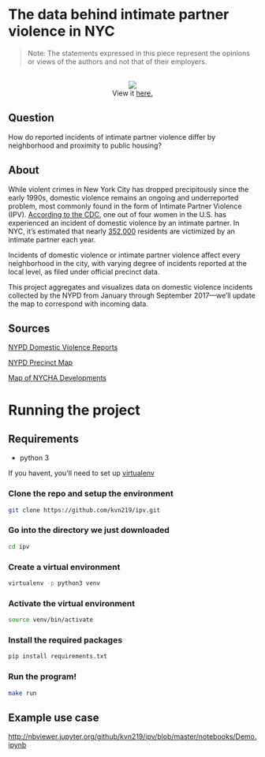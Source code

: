 # The data behind intimate partner violence in NYC

> Note: The statements expressed in this piece represent the opinions or views of the authors and not that of their employers.


<p align="center">
  <br>
  <img src="map.gif">
  <br>
  View it <a href="http://bit.ly/2EnznPe">here.</a>
</p>

## Question
How do reported incidents of intimate partner violence differ by neighborhood and proximity to public housing?

## About
While violent crimes in New York City has dropped precipitously since the early 1990s, domestic violence remains an ongoing and underreported problem, most commonly found in the form of Intimate Partner Violence (IPV). [According to the CDC](https://www.cdc.gov/violenceprevention/index.html), one out of four women in the U.S. has experienced an incident of domestic violence by an intimate partner. In NYC, it’s estimated that nearly [352,000](https://www1.nyc.gov/assets/criminaljustice/downloads/pdfs/domestic-violence-task-force-2017-recommendations.pdf) residents are victimized by an intimate partner each year.

Incidents of domestic violence or intimate partner violence affect every neighborhood in the city, with varying degree of incidents reported at the local level, as filed under official precinct data.

This project aggregates and visualizes data on domestic violence incidents collected by the NYPD from January through September 2017––we’ll update the map to correspond with incoming data.


## Sources
[NYPD Domestic Violence Reports](https://www1.nyc.gov/site/nypd/stats/reports-analysis/domestic-violence.page)

[NYPD Precinct Map](https://www1.nyc.gov/site/nypd/bureaus/patrol/precincts/1st-precinct.page)

[Map of NYCHA Developments](https://data.cityofnewyork.us/Housing-Development/Map-of-NYCHA-Developments/i9rv-hdr5)

# Running the project

## Requirements

- python 3

If you havent, you'll need to set up [virtualenv](http://docs.python-guide.org/en/latest/dev/virtualenvs/)

### Clone the repo and setup the environment
```bash
git clone https://github.com/kvn219/ipv.git
```

### Go into the directory we just downloaded
```bash
cd ipv
```

### Create a virtual environment
```bash
virtualenv -p python3 venv
```

### Activate the virtual environment
```bash
source venv/bin/activate
```

### Install the required packages
```bash
pip install requirements.txt
```


### Run the program!
```bash
make run
```

## Example use case
http://nbviewer.jupyter.org/github/kvn219/ipv/blob/master/notebooks/Demo.ipynb
